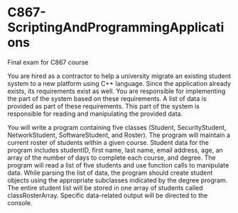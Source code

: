# C867-ScriptingAndProgrammingApplications
Final exam for C867 course

You are hired as a contractor to help a university migrate an existing student system to a new platform using C++ language. Since the application already exists, its requirements exist as well. You are responsible for implementing the part of the system based on these requirements. A list of data is provided as part of these requirements. This part of the system is responsible for reading and manipulating the provided data. 

You will write a program containing five classes (Student, SecurityStudent, NetworkStudent, SoftwareStudent, and Roster). The program will maintain a current roster of students within a given course. Student data for the program includes studentID, first name, last name, email address, age, an array of the number of days to complete each course, and degree. The program will read a list of five students and use function calls to manipulate data. While parsing the list of data, the program should create student objects using the appropriate subclasses indicated by the degree program. The entire student list will be stored in one array of students called classRosterArray. Specific data-related output will be directed to the console.

